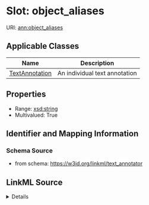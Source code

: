 # Slot: object_aliases

URI: [ann:object_aliases](https://w3id.org/linkml/text_annotator/object_aliases)



<!-- no inheritance hierarchy -->




## Applicable Classes

| Name | Description |
| --- | --- |
[TextAnnotation](TextAnnotation.md) | An individual text annotation






## Properties

* Range: [xsd:string](http://www.w3.org/2001/XMLSchema#string)
* Multivalued: True








## Identifier and Mapping Information







### Schema Source


* from schema: https://w3id.org/linkml/text_annotator




## LinkML Source

<details>
```yaml
name: object_aliases
from_schema: https://w3id.org/linkml/text_annotator
rank: 1000
multivalued: true
alias: object_aliases
owner: TextAnnotation
domain_of:
- TextAnnotation
range: string

```
</details>